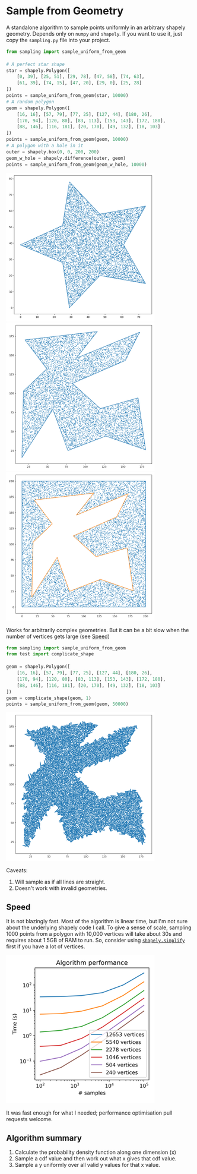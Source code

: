 # Sample from Geometry

A standalone algorithm to sample points uniformly in an arbitrary shapely geometry. Depends only on `numpy` and `shapely`. If you want to use it, just copy the `sampling.py` file into your project.

```python
from sampling import sample_uniform_from_geom

# A perfect star shape
star = shapely.Polygon([
    [0, 39], [25, 51], [29, 78], [47, 58], [74, 63],
    [61, 39], [74, 15], [47, 20], [29, 0], [25, 28]
])
points = sample_uniform_from_geom(star, 10000)
# A random polygon
geom = shapely.Polygon([
    [16, 16], [57, 79], [77, 25], [127, 44], [180, 26],
    [170, 94], [120, 80], [83, 113], [153, 143], [172, 180],
    [88, 146], [116, 181], [20, 170], [49, 132], [18, 103]
])
points = sample_uniform_from_geom(geom, 10000)
# A polygon with a hole in it
outer = shapely.box(0, 0, 200, 200)
geom_w_hole = shapely.difference(outer, geom)
points = sample_uniform_from_geom(geom_w_hole, 10000)
```

<img src='./img/star.png' alt='A star with sampled points' width=400 />
<img src='./img/random_simple.png' alt='A random shape with sampled points' width=400 />
<img src='./img/as_hole.png' alt='A box with random shape cut out of it with sampled points' width=400 />

Works for arbitrarily complex geometries. But it can be a bit slow when the number of vertices gets large (see [Speed](#speed))

```python
from sampling import sample_uniform_from_geom
from test import complicate_shape

geom = shapely.Polygon([
    [16, 16], [57, 79], [77, 25], [127, 44], [180, 26],
    [170, 94], [120, 80], [83, 113], [153, 143], [172, 180],
    [88, 146], [116, 181], [20, 170], [49, 132], [18, 103]
])
geom = complicate_shape(geom, 1)
points = sample_uniform_from_geom(geom, 50000)
```

<img src='./img/random_complex.png' alt='A random very complicated shape with sampled points' width=400 />


Caveats:
1. Will sample as if all lines are straight.
2. Doesn't work with invalid geometries.

## Speed

It is not blazingly fast. Most of the algorithm is linear time, but I'm not sure about the underlying shapely code I call. To give a sense of scale, sampling 1000 points from a polygon with 10,000 vertices will take about 30s and requires about 1.5GB of RAM to run. So, consider using [`shapely.simplify`](https://shapely.readthedocs.io/en/latest/reference/shapely.simplify.html) first if you have a lot of vertices.

<img src='./img/timing.png' alt='A performance graph' width=400 />

It was fast enough for what I needed; performance optimisation pull requests welcome.

## Algorithm summary

1. Calculate the probability density function along one dimension (x)
2. Sample a cdf value and then work out what x gives that cdf value.
3. Sample a y uniformly over all valid y values for that x value.
